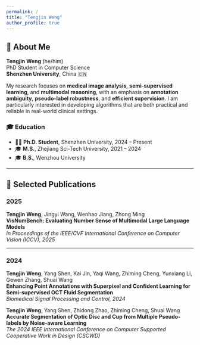 ```yaml
---
permalink: /
title: "Tengjin Weng"
author_profile: true
---
```


## 👋 About Me

**Tengjin Weng** (he/him)  
PhD Student in Computer Science  
**Shenzhen University**, China 🇨🇳  

My research focuses on **medical image analysis**, **semi-supervised learning**, and **multimodal reasoning**, with an emphasis on **annotation ambiguity**, **pseudo-label robustness**, and **efficient supervision**. I am particularly interested in developing algorithms that are both practical and reliable in real-world clinical settings.

### 🎓 Education

- 🧑‍🎓 **Ph.D. Student**, Shenzhen University, 2024 – Present  
- 🎓 **M.S.**, Zhejiang Sci-Tech University, 2021 – 2024  
- 🎓 **B.S.**, Wenzhou University

---

## 📝 Selected Publications

### 2025

**Tengjin Weng**, Jingyi Wang, Wenhao Jiang, Zhong Ming  
**VisNumBench: Evaluating Number Sense of Multimodal Large Language Models**  
_In Proceedings of the IEEE/CVF International Conference on Computer Vision (ICCV), 2025_  

---

### 2024

**Tengjin Weng**, Yang Shen, Kai Jin, Yaqi Wang, Zhiming Cheng, Yunxiang Li, Gewen Zhang, Shuai Wang  
**Enhancing Point Annotations with Superpixel and Confident Learning for Semi-supervised OCT Fluid Segmentation**  
_Biomedical Signal Processing and Control, 2024_  

**Tengjin Weng**, Yang Shen, Zhidong Zhao, Zhiming Cheng, Shuai Wang  
**Accurate Segmentation of Optic Disc and Cup from Multiple Pseudo-labels by Noise-aware Learning**  
_The 2024 IEEE International Conference on Computer Supported Cooperative Work in Design (CSCWD)_  
